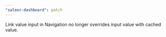 ```yaml
---
"saleor-dashboard": patch
---
```


Link value input in Navigation no longer overrides input value with cached value.
